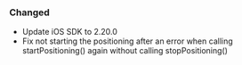 ### Changed

* Update iOS SDK to 2.20.0
* Fix not starting the positioning after an error when calling startPositioning() again without calling stopPositioning()